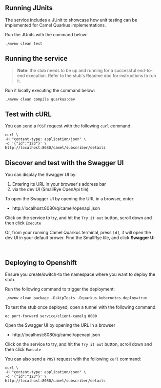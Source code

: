 ## Running JUnits

The service includes a JUnit to showcase how unit testing can be implemented for Camel Quarkus implementations.

Run the JUnits with the command below:

```
./mvnw clean test
```

## Running the service

>**Note**: the stub needs to be up and running for a successful end-to-end execution. Refer to the stub's Readme doc for instructions to run it.

Run it locally executing the command below:

```
./mvnw clean compile quarkus:dev
```

## Test with cURL

You can send a `POST` request with the following `curl` command:

```
curl \
-H "content-type: application/json" \
-d '{"id":"123"}' \
http://localhost:8080/camel/subscriber/details
```

## Discover and test with the Swagger UI

You can display the Swagger UI by:
 1. Entering its URL in your browser's address bar
 2. via the dev UI (SmallRye OpenApi tile) 

To open the Swagger UI by opening the URL in a browser, enter:

 - http://localhost:8080/q/camel/openapi.json

Click on the service to try, and hit the `Try it out` button, scroll down and then click `Execute`

Or, from your running Camel Quarkus terminal, press `[d]`, it will open the dev UI in your default brower. Find the SmallRye tile, and click **Swagger UI**

<br>

## Deploying to Openshift

Ensure you create/switch-to the namespace where you want to deploy the stub.

Run the following command to trigger the deployment:
```
./mvnw clean package -DskipTests -Dquarkus.kubernetes.deploy=true
```

To test the stub once deployed, open a tunnel with the following command:
```
oc port-forward service/client-camelq 8080
```

Open the Swagger UI by opening the URL in a browser

 - http://localhost:8080/q/camel/openapi.json

Click on the service to try, and hit the `Try it out` button, scroll down and then click `Execute`

You can also send a `POST` request with the following `curl` command:

```
curl \
-H "content-type: application/json" \
-d '{"id":"123"}' \
http://localhost:8080/camel/subscriber/details
```

